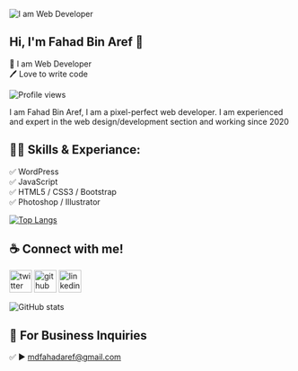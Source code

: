 ![I am Web Developer](https://pbs.twimg.com/profile_banners/1393459963717029889/1622736046/1500x500)
## Hi, I'm Fahad Bin Aref 👋
<p>
👑 I am Web Developer <br> 
🖊️ Love to write code <br> 
 </p> 

![Profile views](https://gpvc.arturio.dev/fahad186) 

I am Fahad Bin Aref, I am a pixel-perfect web developer. I am experienced and expert in the web design/development section and working since 2020
## 👨‍💻 Skills & Experiance: 
✅ WordPress <br> 
✅ JavaScript <br>
✅ HTML5 / CSS3 / Bootstrap <br>
✅ Photoshop / Illustrator <br>

[![Top Langs](https://github-readme-stats.vercel.app/api/top-langs/?username=fahad186)](https://github.com/anuraghazra/github-readme-stats)

## ☕ Connect with me!
 [<img src='https://camo.githubusercontent.com/5d03c86f6a75f7cbe80d135d9162fbf6dc46a31253cf30a8e9bb8279b4d574d3/68747470733a2f2f696d672e736869656c64732e696f2f62616467652f547769747465722d3144413146323f7374796c653d666f722d7468652d6261646765266c6f676f3d74776974746572266c6f676f436f6c6f723d7768697465' alt='twitter' height='40'>](https://twitter.com/MdFahad12847279)  [<img src='https://camo.githubusercontent.com/bd2bd127c104ba5c98bb12c70801b075aee1f040009089510f69554300e7ff41/68747470733a2f2f696d672e736869656c64732e696f2f62616467652f4769742d4630353033323f7374796c653d666f722d7468652d6261646765266c6f676f3d676974266c6f676f436f6c6f723d7768697465' alt='github' height='40'>](https://github.com/fahad186)  [<img src='https://camo.githubusercontent.com/a80d00f23720d0bc9f55481cfcd77ab79e141606829cf16ec43f8cacc7741e46/68747470733a2f2f696d672e736869656c64732e696f2f62616467652f4c696e6b6564496e2d3030373742353f7374796c653d666f722d7468652d6261646765266c6f676f3d6c696e6b6564696e266c6f676f436f6c6f723d7768697465' alt='linkedin' height='40'>](https://www.linkedin.com/in/md-fahad-1626a9213/)  


![GitHub stats](https://github-readme-stats.vercel.app/api?username=fahad186&show_icons=true) 

## 📧 For Business Inquiries 
✅  ► mdfahadaref@gmail.com




